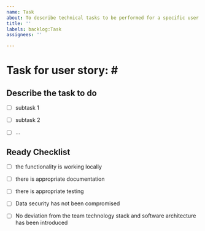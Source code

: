 ```yaml
---
name: Task
about: To describe technical tasks to be performed for a specific user story
title: ''
labels: backlog:Task
assignees: ''

---
```


# Task for user story: #<insert relevant github issue number that this task is related to>


## Describe the task to do

* [ ] subtask 1
* [ ] subtask 2
* [ ] ...


## Ready Checklist

* [ ] the functionality is working locally
* [ ] there is appropriate documentation
* [ ] there is appropriate testing
* [ ] Data security has not been compromised
* [ ] No deviation from the team technology stack and software architecture has been introduced


